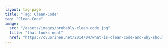 ```yaml
---
layout: tag-page
title: "Tag: Clean-Code"
tag: "Clean-Code"
image:
  src: "/assets/images/probably-clean-code.jpg"
  title: "that looks neat"
  href: "https://cvuorinen.net/2014/04/what-is-clean-code-and-why-should-you-care/"
---
```

